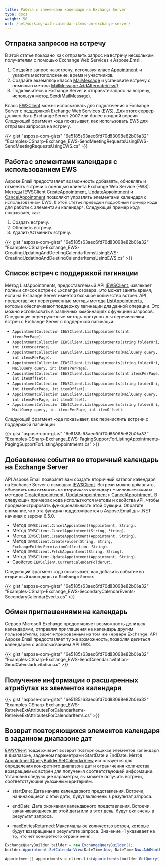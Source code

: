 ```yaml
---
title: Работа с элементами календаря на Exchange Server
type: docs
weight: 50
url: /net/working-with-calendar-items-on-exchange-server/
---
```



## **Отправка запросов на встречу**

В этой статье показано, как отправить запрос на встречу нескольким получателям с помощью Exchange Web Services и Aspose.Email.

1. Создайте запрос на встречу, используя класс [Appointment](https://reference.aspose.com/email/net/aspose.email.calendar/appointment/), и укажите местоположение, время и участников.
1. Создайте экземпляр класса [MailMessage](https://reference.aspose.com/email/net/aspose.email/mailmessage/) и установите встречу с помощью метода [MailMessage.AddAlternateView()](https://reference.aspose.com/email/net/aspose.email/mailmessage/addalternateview/#addalternateview).
1. Подключитесь к Exchange Server и отправьте запрос на встречу, используя метод [Send(MailMessage)](https://reference.aspose.com/email/net/aspose.email.clients.exchange.webservice/iewsclient/send/#send).

Класс [EWSClient](https://reference.aspose.com/email/net/aspose.email.clients.exchange.webservice/ewsclient/) можно использовать для подключения к Exchange Server с поддержкой Exchange Web Services (EWS). Для этого сервер должен быть Exchange Server 2007 или более поздней версии. Следующий фрагмент кода показывает, как использовать EWS для отправки запросов на встречу.

{{< gist "aspose-com-gists" "6e5185a63aec6fd70d83098e82b06a32" "Examples-CSharp-Exchange_EWS-SendMeetingRequestsUsingEWS-SendMeetingRequestsUsingEWS.cs" >}}

## **Работа с элементами календаря с использованием EWS**

Aspose.Email предоставляет возможность добавлять, обновлять и отменять встречи с помощью клиента Exchange Web Service (EWS). Методы IEWSClient [CreateAppointment](https://reference.aspose.com/email/net/aspose.email.clients.exchange.webservice/iewsclient/createappointment/#createappointment/), [UpdateAppointment](https://reference.aspose.com/email/net/aspose.email.clients.exchange.webservice/iewsclient/updateappointment/#updateappointment/) и [CancelAppointment](https://reference.aspose.com/email/net/aspose.email.clients.exchange.webservice/iewsclient/cancelappointment/#cancelappointment/) позволяют управлять элементами календаря с использованием EWS. В этой статье приведен подробный пример кода для работы с элементами календаря. Следующий пример кода показывает, как:

1. Создать встречу.
1. Обновить встречу.
1. Удалить/Отменить встречу.

{{< gist "aspose-com-gists" "6e5185a63aec6fd70d83098e82b06a32" "Examples-CSharp-Exchange_EWS-CreatingUpdatingAndDeletingCalendarItemsUsingEWS-CreatingUpdatingAndDeletingCalendarItemsUsingEWS.cs" >}}

## **Список встреч с поддержкой пагинации**

Метод ListAppointments, предоставляемый API [IEWSClient](https://reference.aspose.com/email/net/aspose.email.clients.exchange.webservice/iewsclient/), извлекает полный список встреч с Exchange сервера. Это может занять время, если на Exchange Server имеется большое количество встреч. API предоставляет перегруженные методы метода [ListAppointments](https://reference.aspose.com/email/net/aspose.email.clients.exchange.webservice/iewsclient/listappointments/#listappointments/), которые обеспечивают поддержку пагинации для данной операции. Это можно использовать в различных комбинациях с функцией запросов. Следующие перегруженные методы доступны для перечисления встреч с Exchange Server с поддержкой пагинации.

- `AppointmentCollection IEWSClient.ListAppointments(int itemsPerPage)`.
- `AppointmentCollection IEWSClient.ListAppointments(string folderUri, int itemsPerPage)`.
- `AppointmentCollection IEWSClient.ListAppointments(MailQuery query, int itemsPerPage)`.
- `AppointmentCollection IEWSClient.ListAppointments(string folderUri, MailQuery query, int itemsPerPage)`.
- `AppointmentCollection IEWSClient.ListAppointments(int itemsPerPage, int itemOffset)`.
- `AppointmentCollection IEWSClient.ListAppointments(string folderUri, int itemsPerPage, int itemOffset)`.
- `AppointmentCollection IEWSClient.ListAppointments(MailQuery query, int itemsPerPage, int itemOffset)`.
- `AppointmentCollection IEWSClient.ListAppointments(string folderUri, MailQuery query, int itemsPerPage, int itemOffset)`.

Следующий фрагмент кода показывает, как перечислить встречи с поддержкой пагинации.

{{< gist "aspose-com-gists" "6e5185a63aec6fd70d83098e82b06a32" "Examples-CSharp-Exchange_EWS-PagingSupportForListingAppointments-PagingSupportForListingAppointments.cs" >}}

## **Добавление события во вторичный календарь на Exchange Server**

API Aspose.Email позволяет вам создать вторичный каталог календаря на Exchange Server с помощью [IEWSClient](https://reference.aspose.com/email/net/aspose.email.clients.exchange.webservice/iewsclient/). Встречи можно добавлять, обновлять или отменять из вторичного календаря с использованием методов [CreateAppointment](https://reference.aspose.com/email/net/aspose.email.clients.exchange.webservice/iewsclient/createappointment/#createappointment/), [UpdateAppointment](https://reference.aspose.com/email/net/aspose.email.clients.exchange.webservice/iewsclient/updateappointment/#updateappointment/) и [CancelAppointment](https://reference.aspose.com/email/net/aspose.email.clients.exchange.webservice/iewsclient/cancelappointment/#cancelappointment/). В следующих примерах кода используются методы и свойства API, чтобы продемонстрировать функциональность этой функции. Обратите внимание, что эта функция поддерживается в Aspose.Email для .NET начиная с версии 6.5.0.

- Метод `IEWSClient.CancelAppointment(Appointment, String)`.
- Метод `IEWSClient.CancelAppointment(String, String)`.
- Метод `IEWSClient.CreateAppointment(Appointment, String)`.
- Метод `IEWSClient.CreateFolder(String, String, ExchangeFolderPermissionCollection, String)`.
- Метод `IEWSClient.FetchAppointment(String, String)`.
- Метод `IEWSClient.UpdateAppointment(Appointment, String)`.
- Свойство `IEWSClient.CurrentCalendarFolderUri`.

Следующий фрагмент кода показывает, как добавить событие во вторичный календарь на Exchange Server.

{{< gist "aspose-com-gists" "6e5185a63aec6fd70d83098e82b06a32" "Examples-CSharp-Exchange_EWS-SecondaryCalendarEvents-SecondaryCalendarEvents.cs" >}}

## **Обмен приглашениями на календарь**

Сервер Microsoft Exchange предоставляет возможность делиться календарями, отправляя приглашения на календарь другим пользователям, зарегистрированным на том же сервере Exchange. API Aspose.Email предоставляет ту же возможность, позволяя делиться календарем с использованием API EWS.

{{< gist "aspose-com-gists" "6e5185a63aec6fd70d83098e82b06a32" "Examples-CSharp-Exchange_EWS-SendCalendarInvitation-SendCalendarInvitation.cs" >}}

## **Получение информации о расширенных атрибутах из элементов календаря**

{{< gist "aspose-com-gists" "6e5185a63aec6fd70d83098e82b06a32" "Examples-CSharp-Exchange_EWS-RetreiveExtAttributesForCalendarItems-RetreiveExtAttributesForCalendarItems.cs" >}}

## **Возврат повторяющихся элементов календаря в заданном диапазоне дат**

[EWSClient](https://reference.aspose.com/email/net/aspose.email.clients.exchange.webservice/ewsclient/) поддерживает возврат повторяющихся элементов календаря в диапазоне, заданном параметрами StartDate и EndDate. Метод [AppointmentQueryBuilder.SetCalendarView](https://reference.aspose.com/email/net/aspose.email.clients.exchange/appointmentquerybuilder/setcalendarview/) используется для определения конкретного диапазона дат и ограничения количества возвращаемых встреч для получения соответствующей информации. Установив следующие параметры, вы можете получить встречи, соответствующие указанным критериям.

- startDate: Дата начала календарного представления. Встречи, начинающиеся с этой даты, будут включены в результат запроса.

- endDate: Дата окончания календарного представления. Встречи, заканчивающиеся до этой даты или в этот день, будут включены в результат запроса.

- maxEntriesReturned: Максимальное количество встреч, которые будут возвращены в результате запроса. Значение -1 указывает на то, что нет конкретного ограничения.

```cs
ExchangeQueryBuilder builder = new ExchangeQueryBuilder();
builder.Appointment.SetCalendarView(DateTime.Now, DateTime.Now.AddMonths(1), -1);

Appointment[] appointments = client.ListAppointments(builder.GetQuery());
```